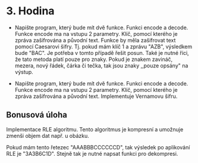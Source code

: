 # 3. Hodina

- Napište program, který bude mít dvě funkce. Funkci encode a decode. Funkce encode ma na vstupu 2 parametry. Klíč, pomocí kterého je zpráva zašifrována a původní text. Funkce by měla zašifrovat text pomocí Caesarovi šifry. Tj. pokud mám klíč 1 a zprávu "AZB", výsledkem bude "BAC". Je potřeba v tomto případě řešit posun. Také je nutné říci, že tato metoda platí pouze pro znaky. Pokud je znakem zavináč, mezera, nový řádek, čárka či tečka, tak jsou znaky ,,pouze opsány" na výstup.

- Napište program, který bude mít dvě funkce. Funkci encode a decode. Funkce encode ma na vstupu 2 parametry. Klíč, pomocí kterého je zpráva zašifrována a původní text. Implementuje Vernamovu šifru.

## Bonusová úloha
Implementace RLE algoritmu. Tento algoritmus je kompresní a umožnuje zmenši objem dat např. u obázku.

Pokud mám tento řetezec "AAABBBCCCCCCD", tak výsledek po aplikování RLE je "3A3B6C1D". Stejně tak je nutné napsat funkci pro dekompresi.
